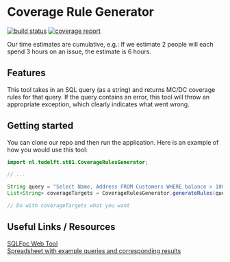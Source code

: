 # Coverage Rule Generator

<!---
e.g. https://gitlab.ewi.tudelft.nl/TI2806/2018-2019/CS/CP19-CS-01/cool-project/badges/master/pipeline.svg
--->

[![build status](https://gitlab.ewi.tudelft.nl/TI2806/2018-2019/ST/cp19-st-01/st-01/badges/master/pipeline.svg)](https://gitlab.ewi.tudelft.nl/TI2806/2018-2019/ST/cp19-st-01/st-01/commits/master)
[![coverage report](https://gitlab.ewi.tudelft.nl/TI2806/2018-2019/ST/cp19-st-01/st-01/badges/master/coverage.svg)](https://gitlab.ewi.tudelft.nl/TI2806/2018-2019/ST/cp19-st-01/st-01/commits/master)


Our time estimates are cumulative, e.g.: If we estimate 2 people will each spend 3 hours on an issue, the estimate is 6 hours.

## Features

This tool takes in an SQL query (as a string) and returns MC/DC coverage rules for that query.
If the query contains an error, this tool will throw an appropriate exception, which clearly indicates what went wrong.

## Getting started

You can clone our repo and then run the application.
Here is an example of how you would use this tool:

```java
import nl.tudelft.st01.CoverageRulesGenerator;

// ...

String query = "Select Name, Address FROM Customers WHERE balance > 1000";
List<String> coverageTargets = CoverageRulesGenerator.generateRules(query);

// Do with coverageTargets what you want
```

## Useful Links / Resources

[SQLFpc Web Tool](https://in2test.lsi.uniovi.es/sqlfpc/SQLFpcWeb.aspx)  
[Spreadsheet with example queries and corresponding results](https://docs.google.com/spreadsheets/d/1MvCkE1jT9OSuqwx1zA13ZczDIyj6YJizuWKqK0SITdY/edit#gid=0)  


